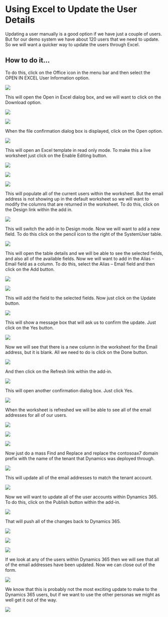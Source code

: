 ﻿# Using Excel to Update the User Details
Updating a user manually is a good option if we have just a couple of users.  But for our demo system we have about 120 users that we need to update.  So we will want a quicker way to update the users through Excel.

## How to do it…

To do this, click on the Office icon in the menu bar and then select the OPEN IN EXCEL User Information option.

![](images/image_1.png)

This will open the Open in Excel dialog box, and we will want to click on the Download option. 

![](images/image_2.png)

![](images/image_3.png)

When the file confirmation dialog box is displayed, click on the Open option.

![](images/image_4.png)

This will open an Excel template in read only mode.To make this a live worksheet just click on the Enable Editing button.

![](images/image_5.png)

![](images/image_6.png)

![](images/image_7.png)

This will populate all of the current users within the worksheet.But the email address is not showing up in the default worksheet so we will want to modify the columns that are returned in the worksheet.To do this, click on the Design link within the add in.

![](images/image_8.png)

This will switch the add-in to Design mode.Now we will want to add a new field.To do this click on the pencil icon to the right of the SystemUser table. 

![](images/image_9.png)

This will open the table details and we will be able to see the selected fields, and also all of the available fields.Now we will want to add in the Alias – Email field as a column.To do this, select the Alias – Email field and then click on the Add button.

![](images/image_10.png)

![](images/image_11.png)

This will add the field to the selected fields.Now just click on the Update button.

![](images/image_12.png)

This will show a message box that will ask us to confirm the update.Just click on the Yes button.

![](images/image_13.png)

Now we will see that there is a new column in the worksheet for the Email address, but it is blank.All we need to do is click on the Done button.

![](images/image_14.png)

And then click on the Refresh link within the add-in.

![](images/image_15.png)

This will open another confirmation dialog box.Just click Yes.

![](images/image_16.png)

When the worksheet is refreshed we will be able to see all of the email addresses for all of our users.

![](images/image_17.png)

![](images/image_18.png)

![](images/image_19.png)

Now just do a mass Find and Replace and replace the contosoax7 domain prefix with the name of the tenant that Dynamics was deployed through.

![](images/image_20.png)

This will update all of the email addresses to match the tenant account.

![](images/image_21.png)

Now we will want to update all of the user accounts within Dynamics 365.To do this, click on the Publish button within the add-in.

![](images/image_22.png)

That will push all of the changes back to Dynamics 365.

![](images/image_23.png)

![](images/image_24.png)

![](images/image_25.png)

If we look at any of the users within Dynamics 365 then we will see that all of the email addresses have been updated.Now we can close out of the form.

![](images/image_26.png)

We know that this is probably not the most exciting update to make to the Dynamics 365 users, but if we want to use the other personas we might as well get it out of the way.

![](images/image_27.png)

